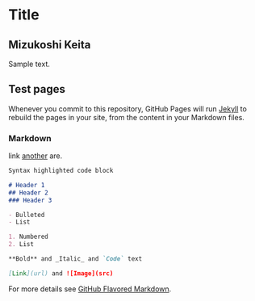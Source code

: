 # Title

## Mizukoshi Keita

Sample text.

## Test pages


Whenever you commit to this repository, GitHub Pages will run [Jekyll](https://jekyllrb.com/) to rebuild the pages in your site, from the content in your Markdown files.

### Markdown

link [another](page1.md) are.

```markdown
Syntax highlighted code block

# Header 1
## Header 2
### Header 3

- Bulleted
- List

1. Numbered
2. List

**Bold** and _Italic_ and `Code` text

[Link](url) and ![Image](src)
```

For more details see [GitHub Flavored Markdown](https://guides.github.com/features/mastering-markdown/).
